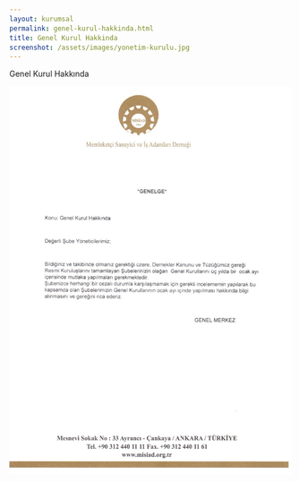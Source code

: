 ```yaml
---
layout: kurumsal
permalink: genel-kurul-hakkinda.html
title: Genel Kurul Hakkinda
screenshot: /assets/images/yonetim-kurulu.jpg
---
```

<p class="text-center">Genel Kurul Hakkında</p>
<img src="../assets/images/genelkurul.jpeg">